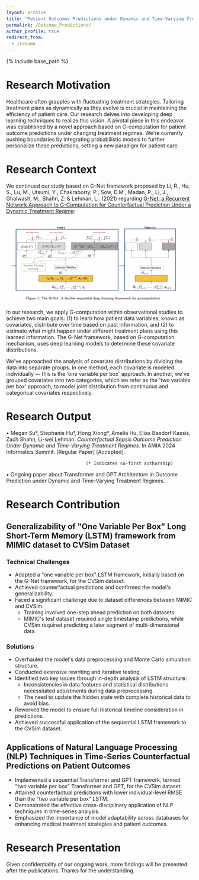 ```yaml
---
layout: archive
title: "Patient Outcomes Predictions under Dynamic and Time-Varying Treatment Regimes"
permalink: /Outcome_Predictions/
author_profile: true
redirect_from:
  - /resume
---
```


{% include base_path %}
# Research Motivation

Healthcare often grapples with fluctuating treatment strategies. Tailoring treatment plans as dynamically as they evolve is crucial in maintaining the efficiency of patient care. Our research delves into developing deep learning techniques to realize this vision. A pivotal piece in this endeavor was established by a novel approach based on G-computation for patient outcome predictions under changing treatment regimes. We're currently pushing boundaries by integrating probabilistic models to further personalize these predictions, setting a new paradigm for patient care.

# Research Context

We continued our study based on G-Net framework proposed by Li, R., Hu, S., Lu, M., Utsumi, Y., Chakraborty, P., Sow, D.M., Madan, P., Li, J., Ghalwash, M., Shahn, Z. & Lehman, L.. (2021) regarding [G-Net: a Recurrent Network Approach to G-Computation for Counterfactual Prediction Under a Dynamic Treatment Regime](https://proceedings.mlr.press/v158/li21a.html):

![G-Net Visualization](/images/G-Net.png)

In our research, we apply G-computation within observational studies to achieve two main goals: (1) to learn how patient data variables, known as covariates, distribute over time based on past information, and (2) to estimate what might happen under different treatment plans using this learned information. The G-Net framework, based on G-computation mechanism, uses deep learning models to determine these covariate distributions.

We've approached the analysis of covariate distributions by dividing the data into separate groups. In one method, each covariate is modeled individually — this is the 'one variable per box' approach. In another, we've grouped covariates into two categories, which we refer as the 'two variable per box' approach, to model joint distribution from continuous and categorical covariates respectively.

# Research Output

•	Megan Su\*, Stephanie Hu\*, Hong Xiong\*, Amelia Hu, Elias Baedorf Kassis, Zach Shahn, Li-wei Lehman. *Counterfactual Sepsis Outcome Prediction Under Dynamic and Time-Varying Treatment Regimes*. In AMIA 2024 Informatics Summit. [Regular Paper] [Accepted].                                        

                                  (* Indicates co-first authorship)

• Ongoing paper about Transformer and GPT Architecture in Outcome Prediction under Dynamic and Time-Varying Treatment Regimes.

# Research Contribution

## Generalizability of "One Variable Per Box" Long Short-Term Memory (LSTM) framework from MIMIC dataset to CVSim Dataset

### Technical Challenges

* Adapted a "one variable per box" LSTM framework, initially based on the G-Net framework, for the CVSim dataset.
* Achieved counterfactual predictions and confirmed the model's generalizability.
* Faced a significant challenge due to dataset differences between MIMIC and CVSim.
  * Training involved one-step ahead prediction on both datasets.
  * MIMIC's test dataset required single timestamp predictions, while CVSim required predicting a later segment of multi-dimensional data.

### Solutions 

* Overhauled the model's data preprocessing and Monte Carlo simulation structure.
* Conducted extensive rewriting and iterative testing.
* Identified two key issues through in-depth analysis of LSTM structure:
  * Inconsistencies in data features and statistical distributions necessitated adjustments during data preprocessing.
  * The need to update the hidden state with complete historical data to avoid bias.
* Reworked the model to ensure full historical timeline consideration in predictions.
* Achieved successful application of the sequential LSTM framework to the CVSim dataset.

## Applications of Natural Language Processing (NLP) Techniques in Time-Series Counterfactual Predictions on Patient Outcomes

* Implemented a sequential Transformer and GPT framework, termed "two variable per box" Transformer and GPT, for the CVSim dataset.
* Attained counterfactual predictions with lower individual-level RMSE than the "two variable per box" LSTM.
* Demonstrated the effective cross-disciplinary application of NLP techniques in time-series analysis.
* Emphasized the importance of model adaptability across databases for enhancing medical treatment strategies and patient outcomes.

# Research Presentation

Given confidentiality of our ongoing work, more findings will be presented after the publications. Thanks for the understanding.  
